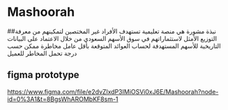 # Mashoorah

##نبذة
مشورة 
هي منصة تعليمية تستهدف الأفراد غير المختصين لتمكينهم من معرفة التوزيع الأمثل لاستثماراتهم في سوق الأسهم السعودي من خلال الاعتماد على البيانات التاريخية للأسهم المستهدفة لحساب العوائد المتوقعة بأقل عامل مخاطرة ممكن حسب درجة تحمل المخاطر للعميل
## figma prototype

https://www.figma.com/file/e2dvZlxdP3IMiOSVi0xJ6E/Mashoorah?node-id=0%3A1&t=8BgsWhAROMbKF8sm-1
